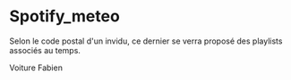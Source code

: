 # Spotify_meteo
Selon le code postal d'un invidu, ce dernier se verra proposé des playlists associés au temps.

Voiture 
Fabien
